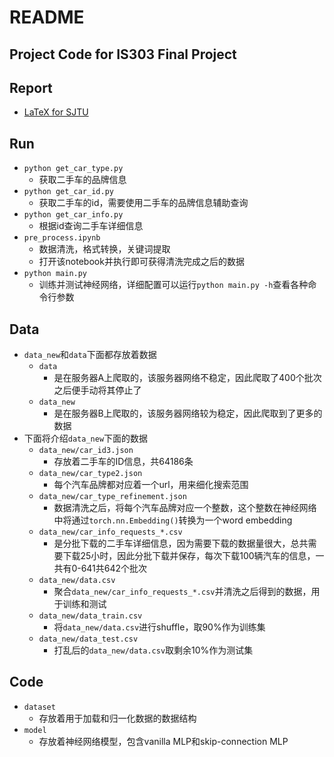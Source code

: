 # README
## Project Code for IS303 Final Project
## Report
- [LaTeX for SJTU](https://latex.sjtu.edu.cn/read/zhdcfcgndpzv)
## Run
- `python get_car_type.py`
  - 获取二手车的品牌信息
- `python get_car_id.py`
  - 获取二手车的id，需要使用二手车的品牌信息辅助查询
- `python get_car_info.py`
  - 根据id查询二手车详细信息
- `pre_process.ipynb`
  - 数据清洗，格式转换，关键词提取
  - 打开该notebook并执行即可获得清洗完成之后的数据
- `python main.py`
  - 训练并测试神经网络，详细配置可以运行`python main.py -h`查看各种命令行参数

## Data
- `data_new`和`data`下面都存放着数据
  - `data`
    - 是在服务器A上爬取的，该服务器网络不稳定，因此爬取了400个批次之后便手动将其停止了
  - `data_new`
    - 是在服务器B上爬取的，该服务器网络较为稳定，因此爬取到了更多的数据
- 下面将介绍`data_new`下面的数据
  - `data_new/car_id3.json`
    - 存放着二手车的ID信息，共64186条
  - `data_new/car_type2.json`
    - 每个汽车品牌都对应着一个url，用来细化搜索范围
  - `data_new/car_type_refinement.json`
    - 数据清洗之后，将每个汽车品牌对应一个整数，这个整数在神经网络中将通过`torch.nn.Embedding()`转换为一个word embedding
  - `data_new/car_info_requests_*.csv`
    - 是分批下载的二手车详细信息，因为需要下载的数据量很大，总共需要下载25小时，因此分批下载并保存，每次下载100辆汽车的信息，一共有0-641共642个批次
  - `data_new/data.csv`
    - 聚合`data_new/car_info_requests_*.csv`并清洗之后得到的数据，用于训练和测试
  - `data_new/data_train.csv`
    - 将`data_new/data.csv`进行shuffle，取90%作为训练集
  - `data_new/data_test.csv`
    - 打乱后的`data_new/data.csv`取剩余10%作为测试集

## Code
- `dataset`
  - 存放着用于加载和归一化数据的数据结构
- `model`
  - 存放着神经网络模型，包含vanilla MLP和skip-connection MLP